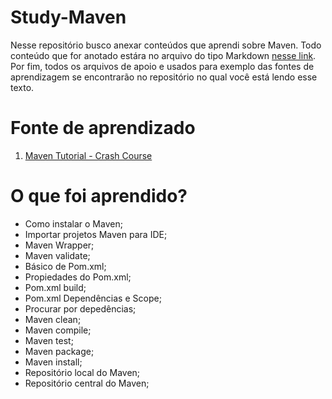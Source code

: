 # Study-Maven
 Nesse repositório busco anexar conteúdos que aprendi sobre Maven.
 Todo conteúdo que for anotado estára no arquivo do tipo Markdown [nesse link](https://github.com/LuanTMoura/Study-Maven/blob/main/Maven%20Study%20Notes.md). Por fim, todos os arquivos de apoio e usados para exemplo das fontes de aprendizagem se encontrarão no repositório no qual você está lendo esse texto.

# Fonte de aprendizado

01. [Maven Tutorial - Crash Course](https://www.youtube.com/watch?v=Xatr8AZLOsE)

# O que foi aprendido?
- Como instalar o Maven;
- Importar projetos Maven para IDE;
- Maven Wrapper;
- Maven validate;
- Básico de Pom.xml;
- Propiedades do Pom.xml;
- Pom.xml build;
- Pom.xml Dependências e Scope;
- Procurar por depedências;
- Maven clean;
- Maven compile;
- Maven test;
- Maven package;
- Maven install;
- Repositório local do Maven;
- Repositório central do Maven;
